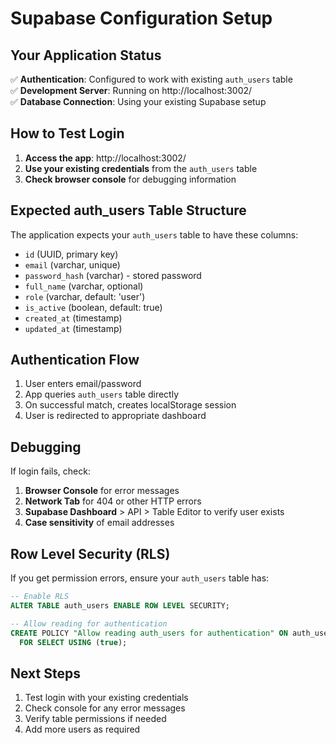 # Supabase Configuration Setup

## Your Application Status

✅ **Authentication**: Configured to work with existing `auth_users` table  
✅ **Development Server**: Running on http://localhost:3002/  
✅ **Database Connection**: Using your existing Supabase setup  

## How to Test Login

1. **Access the app**: http://localhost:3002/
2. **Use your existing credentials** from the `auth_users` table
3. **Check browser console** for debugging information

## Expected auth_users Table Structure

The application expects your `auth_users` table to have these columns:
- `id` (UUID, primary key)
- `email` (varchar, unique)
- `password_hash` (varchar) - stored password
- `full_name` (varchar, optional)
- `role` (varchar, default: 'user')
- `is_active` (boolean, default: true)
- `created_at` (timestamp)
- `updated_at` (timestamp)

## Authentication Flow

1. User enters email/password
2. App queries `auth_users` table directly
3. On successful match, creates localStorage session
4. User is redirected to appropriate dashboard

## Debugging

If login fails, check:
1. **Browser Console** for error messages
2. **Network Tab** for 404 or other HTTP errors
3. **Supabase Dashboard** > API > Table Editor to verify user exists
4. **Case sensitivity** of email addresses

## Row Level Security (RLS)

If you get permission errors, ensure your `auth_users` table has:
```sql
-- Enable RLS
ALTER TABLE auth_users ENABLE ROW LEVEL SECURITY;

-- Allow reading for authentication
CREATE POLICY "Allow reading auth_users for authentication" ON auth_users
  FOR SELECT USING (true);
```

## Next Steps

1. Test login with your existing credentials
2. Check console for any error messages
3. Verify table permissions if needed
4. Add more users as required
